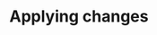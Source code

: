 ---
title: Applying changes
permalink: nodejs/100_basic/35_deploy_changes.html
layout: development
---